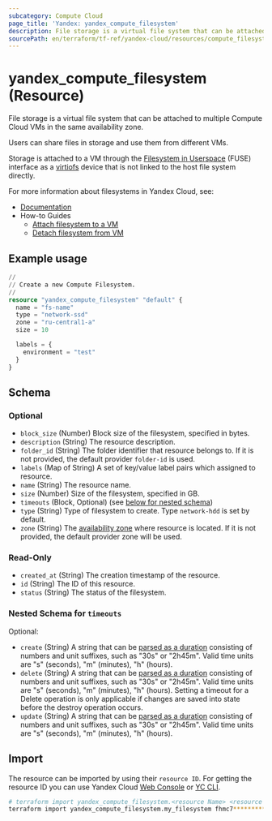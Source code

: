```yaml
---
subcategory: Compute Cloud
page_title: 'Yandex: yandex_compute_filesystem'
description: File storage is a virtual file system that can be attached to multiple Compute Cloud VMs in the same availability zone.
sourcePath: en/terraform/tf-ref/yandex-cloud/resources/compute_filesystem.md
---
```


# yandex_compute_filesystem (Resource)

File storage is a virtual file system that can be attached to multiple Compute Cloud VMs in the same availability zone.

Users can share files in storage and use them from different VMs.

Storage is attached to a VM through the [Filesystem in Userspace](https://en.wikipedia.org/wiki/Filesystem_in_Userspace) (FUSE) interface as a [virtiofs](https://www.kernel.org/doc/html/latest/filesystems/virtiofs.html) device that is not linked to the host file system directly.

For more information about filesystems in Yandex Cloud, see:
* [Documentation](https://yandex.cloud/docs/compute/concepts/filesystem)
* How-to Guides
  * [Attach filesystem to a VM](https://yandex.cloud/docs/compute/operations/filesystem/attach-to-vm)
  * [Detach filesystem from VM](https://yandex.cloud/docs/compute/operations/filesystem/detach-from-vm)

## Example usage

```terraform
//
// Create a new Compute Filesystem.
//
resource "yandex_compute_filesystem" "default" {
  name = "fs-name"
  type = "network-ssd"
  zone = "ru-central1-a"
  size = 10

  labels = {
    environment = "test"
  }
}
```

<!-- schema generated by tfplugindocs -->
## Schema

### Optional

- `block_size` (Number) Block size of the filesystem, specified in bytes.
- `description` (String) The resource description.
- `folder_id` (String) The folder identifier that resource belongs to. If it is not provided, the default provider `folder-id` is used.
- `labels` (Map of String) A set of key/value label pairs which assigned to resource.
- `name` (String) The resource name.
- `size` (Number) Size of the filesystem, specified in GB.
- `timeouts` (Block, Optional) (see [below for nested schema](#nestedblock--timeouts))
- `type` (String) Type of filesystem to create. Type `network-hdd` is set by default.
- `zone` (String) The [availability zone](https://yandex.cloud/docs/overview/concepts/geo-scope) where resource is located. If it is not provided, the default provider zone will be used.

### Read-Only

- `created_at` (String) The creation timestamp of the resource.
- `id` (String) The ID of this resource.
- `status` (String) The status of the filesystem.

<a id="nestedblock--timeouts"></a>
### Nested Schema for `timeouts`

Optional:

- `create` (String) A string that can be [parsed as a duration](https://pkg.go.dev/time#ParseDuration) consisting of numbers and unit suffixes, such as "30s" or "2h45m". Valid time units are "s" (seconds), "m" (minutes), "h" (hours).
- `delete` (String) A string that can be [parsed as a duration](https://pkg.go.dev/time#ParseDuration) consisting of numbers and unit suffixes, such as "30s" or "2h45m". Valid time units are "s" (seconds), "m" (minutes), "h" (hours). Setting a timeout for a Delete operation is only applicable if changes are saved into state before the destroy operation occurs.
- `update` (String) A string that can be [parsed as a duration](https://pkg.go.dev/time#ParseDuration) consisting of numbers and unit suffixes, such as "30s" or "2h45m". Valid time units are "s" (seconds), "m" (minutes), "h" (hours).

## Import

The resource can be imported by using their `resource ID`. For getting the resource ID you can use Yandex Cloud [Web Console](https://console.yandex.cloud) or [YC CLI](https://yandex.cloud/docs/cli/quickstart).

```bash
# terraform import yandex_compute_filesystem.<resource Name> <resource Id>
terraform import yandex_compute_filesystem.my_filesystem fhmc7**********ngipq
```
